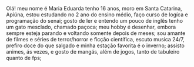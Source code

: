 Olá! 
meu nome é Maria Eduarda
tenho 16 anos,
moro em Santa Catarina, Apiúna,
estou estudando no 2 ano do ensino médio,
faço curso de logíca e programação do senai;
gosto de ler e entendo um pouco de inglês
tenho um gato mesclado, chamado paçoca;
meu hobby é desenhar, embora sempre esteja parando e voltando somente depois de meses;
sou amante de filmes e séries de terror/horror e ficção científica,
escuto musica 24/7,
prefiro doce do que salgado e minha estação favorita é o inverno;
assisto animes, ás vezes, e gosto de mangás, além de jogos, tanto de tabuleiro quanto de fps;
